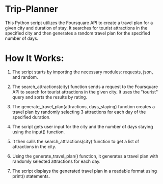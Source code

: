 # Trip-Planner
This Python script utilizes the Foursquare API to create a travel plan for a given city and duration of stay. It searches for tourist attractions in the specified city and then generates a random travel plan for the specified number of days.

# How It Works:

1. The script starts by importing the necessary modules: requests, json, and random.

2. The search_attractions(city) function sends a request to the Foursquare API to search for tourist attractions in the given city. It uses the "tourist" query and sorts the results by rating.

3. The generate_travel_plan(attractions, days_staying) function creates a travel plan by randomly selecting 3 attractions for each day of the specified duration.

4. The script gets user input for the city and the number of days staying using the input() function.

5. It then calls the search_attractions(city) function to get a list of attractions in the city.

6. Using the generate_travel_plan() function, it generates a travel plan with randomly selected attractions for each day.

7. The script displays the generated travel plan in a readable format using print() statements.
